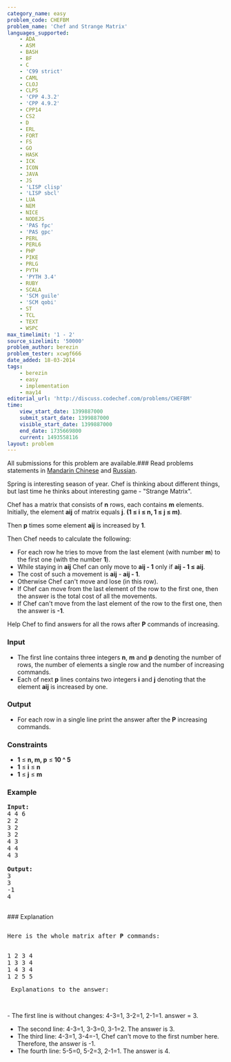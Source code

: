 ```yaml
---
category_name: easy
problem_code: CHEFBM
problem_name: 'Chef and Strange Matrix'
languages_supported:
    - ADA
    - ASM
    - BASH
    - BF
    - C
    - 'C99 strict'
    - CAML
    - CLOJ
    - CLPS
    - 'CPP 4.3.2'
    - 'CPP 4.9.2'
    - CPP14
    - CS2
    - D
    - ERL
    - FORT
    - FS
    - GO
    - HASK
    - ICK
    - ICON
    - JAVA
    - JS
    - 'LISP clisp'
    - 'LISP sbcl'
    - LUA
    - NEM
    - NICE
    - NODEJS
    - 'PAS fpc'
    - 'PAS gpc'
    - PERL
    - PERL6
    - PHP
    - PIKE
    - PRLG
    - PYTH
    - 'PYTH 3.4'
    - RUBY
    - SCALA
    - 'SCM guile'
    - 'SCM qobi'
    - ST
    - TCL
    - TEXT
    - WSPC
max_timelimit: '1 - 2'
source_sizelimit: '50000'
problem_author: berezin
problem_tester: xcwgf666
date_added: 18-03-2014
tags:
    - berezin
    - easy
    - implementation
    - may14
editorial_url: 'http://discuss.codechef.com/problems/CHEFBM'
time:
    view_start_date: 1399887000
    submit_start_date: 1399887000
    visible_start_date: 1399887000
    end_date: 1735669800
    current: 1493558116
layout: problem
---
```

All submissions for this problem are available.###  Read problems statements in [Mandarin Chinese](http://www.codechef.com/download/translated/MAY14/mandarin/CHEFBM.pdf) and [Russian](http://www.codechef.com/download/translated/MAY14/russian/CHEFBM.pdf).

Spring is interesting season of year. Chef is thinking about different things, but last time he thinks about interesting game - "Strange Matrix".

Chef has a matrix that consists of **n** rows, each contains **m** elements. Initially, the element **aij** of matrix equals **j**. **(1 ≤ i ≤ n, 1 ≤ j ≤ m)**.

Then **p** times some element **aij** is increased by **1**.

Then Chef needs to calculate the following:

- For each row he tries to move from the last element (with number **m**) to the first one (with the number **1**).
- While staying in **aij** Chef can only move to **aij - 1** only if **aij - 1 ≤ **aij****.
- The cost of such a movement is **aij** - **aij - 1**.
- Otherwise Chef can't move and lose (in this row).
- If Chef can move from the last element of the row to the first one, then the answer is the total cost of all the movements.
- If Chef can't move from the last element of the row to the first one, then the answer is **-1**.

 Help Chef to find answers for all the rows after **P** commands of increasing.

### Input

- The first line contains three integers **n**, **m** and **p** denoting the number of rows, the number of elements a single row and the number of increasing commands.
- Each of next **p** lines contains two integers **i** and **j** denoting that the element **aij**  is increased by one.

### Output

- For each row in a single line print the answer after the **P** increasing commands.

### Constraints

- **1** ≤ **n, m, p** ≤ **10 ^ 5**
- **1** ≤ **i** ≤ **n**
- **1** ≤ **j** ≤ **m**

### Example

<pre><b>Input:</b>
4 4 6
2 2
3 2 
3 2 
4 3
4 4
4 3

<b>Output:</b>
3
3
-1
4

</pre>### Explanation

<pre>
<p>Here is the whole matrix after <b>P</b> commands:</p>
1 2 3 4
1 3 3 4
1 4 3 4
1 2 5 5
<p> Explanations to the answer: </p>
</pre>- The first line is without changes: 4-3=1, 3-2=1, 2-1=1. answer = 3.
- The second line: 4-3=1, 3-3=0, 3-1=2. The answer is 3.
- The third line: 4-3=1, 3-4=-1, Chef can't move to the first number here. Therefore, the answer is -1.
- The fourth line: 5-5=0, 5-2=3, 2-1=1. The answer is 4.
